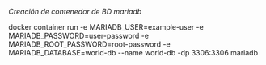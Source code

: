 <em>Creación de contenedor de BD mariadb</em>
<p>docker container run -e MARIADB_USER=example-user -e MARIADB_PASSWORD=user-password -e MARIADB_ROOT_PASSWORD=root-password -e MARIADB_DATABASE=world-db --name world-db -dp 3306:3306 mariadb </p>